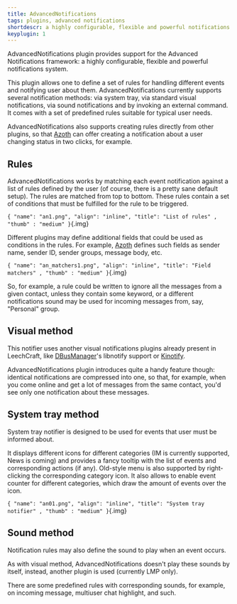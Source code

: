 ```yaml
---
title: AdvancedNotifications
tags: plugins, advanced notifications
shortdescr: a highly configurable, flexible and powerful notifications system
keyplugin: 1
---
```


AdvancedNotifications plugin provides support for the Advanced
Notifications framework: a highly configurable, flexible and powerful
notifications system.

This plugin allows one to define a set of rules for handling different
events and notifying user about them. AdvancedNotifications currently
supports several notification methods: via system tray, via standard
visual notifications, via sound notifications and by invoking an
external command. It comes with a set of predefined rules suitable for
typical user needs.

AdvancedNotifications also supports creating rules directly from other
plugins, so that [Azoth](/plugins-azoth) can offer creating a
notification about a user changing status in two clicks, for example.

Rules
-----
AdvancedNotifications works by matching each event notification against
a list of rules defined by the user (of course, there is a pretty sane
default setup). The rules are matched from top to bottom. These rules
contain a set of conditions that must be fulfilled for the rule to be
triggered.

`{ "name": "an1.png", "align": "inline", "title": "List of rules" , "thumb" : "medium" }`{.img}

Different plugins may define additional fields that could be used as
conditions in the rules. For example, [Azoth](/plugins-azoth) defines
such fields as sender name, sender ID, sender groups, message body,
etc.

`{ "name": "an_matchers1.png", "align": "inline", "title": "Field matchers" , "thumb" : "medium" }`{.img}

So, for example, a rule could be written to ignore all the messages from
a given contact, unless they contain some keyword, or a different
notifications sound may be used for incoming messages from, say,
"Personal" group.

Visual method
-------------
This notifier uses another visual notifications plugins already present
in LeechCraft, like [DBusManager](/plugins-dbusmanager)'s libnotify
support or [Kinotify](/plugins-kinotify).

AdvancedNotifications plugin introduces quite a handy feature though:
identical notifications are compressed into one, so that, for example,
when you come online and get a lot of messages from the same contact,
you'd see only one notification about these messages.

System tray method
------------------
System tray notifier is designed to be used for events that user must be
informed about.

It displays different icons for different categories (IM is currently
supported, News is coming) and provides a fancy tooltip with the list of
events and corresponding actions (if any). Old-style menu is also
supported by right-clicking the corresponding category icon. It also
allows to enable event counter for different categories, which draw the
amount of events over the icon.

`{ "name": "an01.png", "align": "inline", "title": "System tray notifier" , "thumb" : "medium" }`{.img}

Sound method
------------
Notification rules may also define the sound to play when an event
occurs.

As with visual method, AdvancedNotifications doesn't play these sounds
by itself, instead, another plugin is used (currently LMP only).

There are some predefined rules with corresponding sounds, for example,
on incoming message, multiuser chat highlight, and such.
